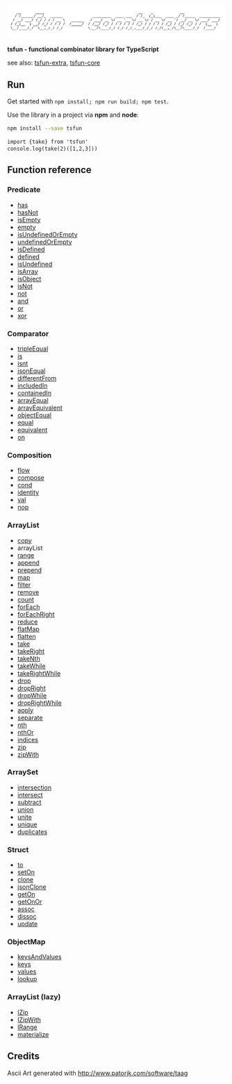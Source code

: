 ![alt](README_splash.png)                                            

**tsfun - functional combinator library for TypeScript**

see also: [tsfun-extra](https://github.com/danielmarreirosdeoliveira/tsfun-extra), [tsfun-core](https://github.com/danielmarreirosdeoliveira/tsfun-core)

## Run

Get started with `npm install; npm run build; npm test`.

Use the library in a project via **npm** and **node**:

```bash
npm install --save tsfun
```

```
import {take} from 'tsfun'
console.log(take(2)([1,2,3]))
```

## Function reference

### Predicate

* [has](test/predicate/has.spec.ts) 
* [hasNot](test/predicate/has_not.spec.ts) 
* [isEmpty](https://github.com/danielmarreirosdeoliveira/tsfun-core/blob/master/test/predicate/is_empty.spec.ts)
* [empty](test/predicate/empty.spec.ts)
* [isUndefinedOrEmpty](https://github.com/danielmarreirosdeoliveira/tsfun-core/blob/master/test/predicate/is_undefined_or_empty.spec.ts)
* [undefinedOrEmpty](test/predicate/undefined_or_empty.spec.ts)
* [isDefined](https://github.com/danielmarreirosdeoliveira/tsfun-core/blob/master/test/predicate/is_defined.spec.ts)
* [defined](test/predicate/defined.spec.ts)
* [isUndefined](https://github.com/danielmarreirosdeoliveira/tsfun-core/blob/master/test/predicate/is_undefined.spec.ts)
* [isArray](https://github.com/danielmarreirosdeoliveira/tsfun-core/blob/master/test/predicate/is_array.spec.ts)
* [isObject](https://github.com/danielmarreirosdeoliveira/tsfun-core/blob/master/test/predicate/is_object.spec.ts)
* [isNot](https://github.com/danielmarreirosdeoliveira/tsfun-core/blob/master/test/predicate/is_not.spec.ts)
* [not](test/predicate/not.spec.ts)
* [and](test/predicate/and.spec.ts)
* [or](test/predicate/or.spec.ts)
* [xor](test/predicate/xor.spec.ts)

### Comparator

* [tripleEqual](test/comparator/triple_equal.spec.ts)
* [is](test/comparator/is.spec.ts)
* [isnt](test/comparator/isnt.spec.ts)
* [jsonEqual](test/comparator/json_equal.spec.ts)
* [differentFrom](test/comparator/different_from.spec.ts)
* [includedIn](test/comparator/included_in.spec.ts)
* [containedIn](test/comparator/subset_of.ts)
* [arrayEqual](test/comparator/array_equal.spec.ts)
* [arrayEquivalent](test/comparator/array_set_equal.ts)
* [objectEqual](test/comparator/object_equal.spec.ts)
* [equal](test/comparator/equal.spec.ts)
* [equivalent](test/comparator/equivalent.spec.ts)
* [on](https://github.com/danielmarreirosdeoliveira/tsfun-core/blob/master/test/comparator/on.spec.ts)

### Composition

* [flow](test/composition/flow.spec.ts)
* [compose](test/composition/compose.spec.ts)
* [cond](test/composition/cond.spec.ts)
* [identity](test/composition/identity.spec.ts)
* [val](test/composition/val.spec.ts)
* [nop](test/composition/nop.spec.ts)

### ArrayList

* [copy](test/arraylist/copy.spec.ts)
* arrayList
* [range](test/arraylist/range.spec.ts)
* [append](test/arraylist/append.spec.ts) 
* [prepend](test/arraylist/prepend.spec.ts) 
* [map](test/arraylist/map.spec.ts)
* [filter](test/arraylist/filter.spec.ts) 
* [remove](test/arraylist/remove.spec.ts)
* [count](test/arraylist/count.spec.ts)
* [forEach](test/arraylist/for_each.spec.ts)
* [forEachRight](test/arraylist/for_each_right.spec.ts) 
* [reduce](test/arraylist/reduce.spec.ts)
* [flatMap](test/arraylist/flat_map.spec.ts)
* [flatten](test/arraylist/flatten.spec.ts)
* [take](test/arraylist/take.spec.ts)
* [takeRight](test/arraylist/take_right.spec.ts)
* [takeNth](test/arraylist/take_nth.spec.ts)
* [takeWhile](test/arraylist/take_while.spec.ts)
* [takeRightWhile](test/arraylist/take_right_while.spec.ts)
* [drop](test/arraylist/drop.spec.ts)
* [dropRight](test/arraylist/drop_right.spec.ts)
* [dropWhile](test/arraylist/drop_while.spec.ts)
* [dropRightWhile](test/arraylist/drop_right_while.spec.ts)
* [apply](test/arraylist/apply.spec.ts) 
* [separate](test/arraylist/separate.spec.ts) 
* [nth](test/arraylist/nth.spec.ts)
* [nthOr](test/arraylist/nth_or.spec.ts)
* [indices](test/arraylist/indices.spec.ts)
* [zip](test/arraylist/zip.spec.ts)
* [zipWith](test/arraylist/zip_with.spec.ts)

### ArraySet

* [intersection](test/arrayset/intersect.spec.ts)
* [intersect](test/arrayset/intersect.spec.ts)
* [subtract](test/arrayset/subtract.spec.ts)
* [union](test/arrayset/union.spec.ts)
* [unite](test/arrayset/unite.spec.ts)
* [unique](test/arrayset/unique.spec.ts)
* [duplicates](test/arrayset/duplicates.spec.ts)

### Struct

* [to](test/struct/to.spec.ts)
* [setOn](test/struct/set_on.spec.ts)
* [clone](test/struct/clone.spec.ts)
* [jsonClone](test/struct/json_clone.spec.ts)
* [getOn](test/struct/get_on.spec.ts)
* [getOnOr](test/struct/get_on_or.spec.ts)
* [assoc](test/struct/assoc.spec.ts)
* [dissoc](test/struct/dissoc.spec.ts)
* [update](test/struct/update.spec.ts)

### ObjectMap

* [keysAndValues](test/objectmap/keys_and_values.spec.ts)
* [keys](test/objectmap/keys.spec.ts)
* [values](test/objectmap/values.spec.ts)
* [lookup](test/objectmap/lookup.spec.ts)

### ArrayList (lazy)

* [lZip](test/arraylist/l_zip.spec.ts)
* [lZipWith](test/arraylist/l_zip_with.spec.ts)
* [lRange](test/arraylist/l_range.spec.ts)
* [materialize](test/arraylist/materialize.spec.ts)

## Credits 
 
Ascii Art generated with http://www.patorjk.com/software/taag










